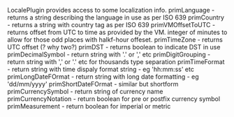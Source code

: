 LocalePlugin provides access to some localization info.
primLanguage - returns a string describing the language in use as per ISO 639
primCountry - returns a string with country tag as per ISO 639
primVMOffsetToUTC - returns offset from UTC to time as provided by the VM. integer of minutes to allow for those odd places with halkf-hour offeset.
primTimeZone - returns UTC offset (? why two?)
primDST - returns boolean to indicate DST in use
primDecimalSymbol - return string with '.' or ',' etc
primDigitGrouping - return string with ',' or '.' etc for thousands type separation
primTimeFormat - return string with time dispaly format string - eg 'hh:mm:ss' etc
primLongDateFOrmat - return string with long date formatting - eg 'dd/mm/yyyy'
primShortDateFOrmat - similar but shortform
primCurrencySymbol - return string of currency name
primCurrencyNotation - return boolean for pre or postfix currency symbol
primMeasurement - return boolean for imperial or metric

